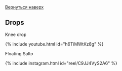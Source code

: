 [Вернуться наверх](/hoop)

## Drops

Knee drop

{% include youtube.html id="h6TiMWtKz8g" %}

Floating Salto

{% include instagram.html id="reel/C9JJ4VyS2A6" %}
